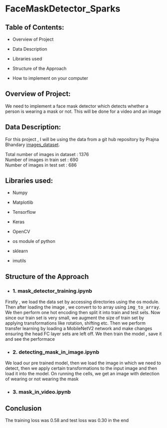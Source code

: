 # FaceMaskDetector_Sparks

## Table of Contents: 
* Overview of Project

* Data Description 
* Libraries used

* Structure of the Approach

* How to implement on your computer 



## Overview of Project:

We need to implement a face mask detector which detects whether a person is wearing a mask or not. This will be done for a video and an image

## Data Description:   
For this project , I will be using the data from a git hub repository by Prajna Bhandary  <a href='https://github.com/prajnasb/observations'>images_dataset</a>.<br>

Total number of images in dataset : 1376<br>
Number of images in train set : 690<br>
Number of images in test set : 686




## Libraries used:
* Numpy
* Matplotlib

* Tensorflow
* Keras<br>
  
* OpenCV

* os module of python
* sklearn
* imutils

## Structure of the Approach

* ### 1. mask_detector_training.ipynb
Firstly , we load the data set by accessing directories using the os module. Then after loading the image , we convert to to array using <tt>img_to_array</tt>. We then perform one hot encoding then split it into train and test sets. Now since our train set is very small, we augment the size of train set by applying transformations like rotation, shifting etc. Then we perform transfer learning by loading a MobileNetV2 network and make changes ensuring the head FC layer sets are left off. We then train the model , save it and see the performace
 
* ### 2. detecting_mask_in_image.ipynb

We load our pre trained model, then we load the image in which we need to detect, then we apply certain transformations to the input image and then load it into the model. On running the cells, we get an image with detection of wearing or not wearing the mask

* ### 3. mask_in_video.ipynb



## Conclusion

The training loss was 0.58 and test loss was 0.30 in the end
